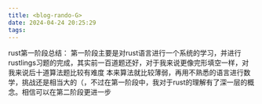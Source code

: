 ```yaml
---
title: <blog-rando-G>
date: 2024-04-24 20:25:29
tags:
---
```

rust第一阶段总结：
第一阶段主要是对rust语言进行一个系统的学习，并进行rustlings习题的完成，其实前一百道题还好，对于我来说更像完形填空一样，对我来说后十道算法题比较有难度
本来算法就比较薄弱，再用不熟悉的语言进行数学，挑战还是相当大的（，不过在第一阶段中，我对于rust的理解有了深一层的概念。相信可以在第二阶段更进一步
